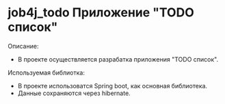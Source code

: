 # job4j_todo Приложение "TODO список"

Описание:
- В проекте осуществляется разрабатка приложения "TODO список".

Используемая библиотка:
- В проекте использоватся Spring boot, как основная библиотека.
- Данные сохраняются через hibernate.

